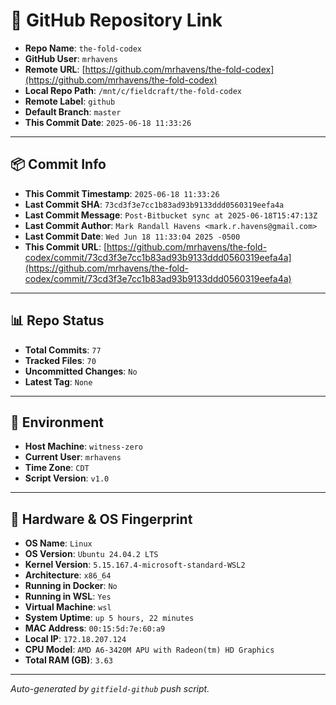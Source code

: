 # 🔗 GitHub Repository Link

- **Repo Name**: `the-fold-codex`
- **GitHub User**: `mrhavens`
- **Remote URL**: [https://github.com/mrhavens/the-fold-codex](https://github.com/mrhavens/the-fold-codex)
- **Local Repo Path**: `/mnt/c/fieldcraft/the-fold-codex`
- **Remote Label**: `github`
- **Default Branch**: `master`
- **This Commit Date**: `2025-06-18 11:33:26`

---

## 📦 Commit Info

- **This Commit Timestamp**: `2025-06-18 11:33:26`
- **Last Commit SHA**: `73cd3f3e7cc1b83ad93b9133ddd0560319eefa4a`
- **Last Commit Message**: `Post-Bitbucket sync at 2025-06-18T15:47:13Z`
- **Last Commit Author**: `Mark Randall Havens <mark.r.havens@gmail.com>`
- **Last Commit Date**: `Wed Jun 18 11:33:04 2025 -0500`
- **This Commit URL**: [https://github.com/mrhavens/the-fold-codex/commit/73cd3f3e7cc1b83ad93b9133ddd0560319eefa4a](https://github.com/mrhavens/the-fold-codex/commit/73cd3f3e7cc1b83ad93b9133ddd0560319eefa4a)

---

## 📊 Repo Status

- **Total Commits**: `77`
- **Tracked Files**: `70`
- **Uncommitted Changes**: `No`
- **Latest Tag**: `None`

---

## 🧭 Environment

- **Host Machine**: `witness-zero`
- **Current User**: `mrhavens`
- **Time Zone**: `CDT`
- **Script Version**: `v1.0`

---

## 🧬 Hardware & OS Fingerprint

- **OS Name**: `Linux`
- **OS Version**: `Ubuntu 24.04.2 LTS`
- **Kernel Version**: `5.15.167.4-microsoft-standard-WSL2`
- **Architecture**: `x86_64`
- **Running in Docker**: `No`
- **Running in WSL**: `Yes`
- **Virtual Machine**: `wsl`
- **System Uptime**: `up 5 hours, 22 minutes`
- **MAC Address**: `00:15:5d:7e:60:a9`
- **Local IP**: `172.18.207.124`
- **CPU Model**: `AMD A6-3420M APU with Radeon(tm) HD Graphics`
- **Total RAM (GB)**: `3.63`

---

_Auto-generated by `gitfield-github` push script._
